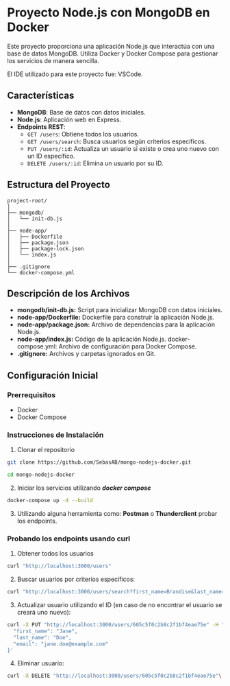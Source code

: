 # Proyecto Node.js con MongoDB en Docker

Este proyecto proporciona una aplicación Node.js que interactúa con una base de datos MongoDB. Utiliza Docker y Docker Compose para gestionar los servicios de manera sencilla.

El IDE utilizado para este proyecto fue: VSCode.

## Características

- **MongoDB**: Base de datos con datos iniciales.
- **Node.js**: Aplicación web en Express.
- **Endpoints REST**:
  - `GET /users`: Obtiene todos los usuarios.
  - `GET /users/search`: Busca usuarios según criterios específicos.
  - `PUT /users/:id`: Actualiza un usuario si existe o crea uno nuevo con un ID específico.
  - `DELETE /users/:id`: Elimina un usuario por su ID.

## Estructura del Proyecto

```plaintext
project-root/
│
├── mongodb/
│   └── init-db.js
│
├── node-app/
│   ├── Dockerfile
│   ├── package.json
│   ├── package-lock.json
│   └── index.js
│
├── .gitignore
└── docker-compose.yml
```

## Descripción de los Archivos

- **mongodb/init-db.js:** Script para inicializar MongoDB con datos iniciales.
- **node-app/Dockerfile:** Dockerfile para construir la aplicación Node.js.
- **node-app/package.json:** Archivo de dependencias para la aplicación Node.js.
- **node-app/index.js:** Código de la aplicación Node.js.
  docker-compose.yml: Archivo de configuración para Docker Compose.
- **.gitignore:** Archivos y carpetas ignorados en Git.

## Configuración Inicial

### Prerrequisitos

- Docker
- Docker Compose

### Instrucciones de Instalación

1. Clonar el repositorio

```bash
git clone https://github.com/SebasAB/mongo-nodejs-docker.git

cd mongo-nodejs-docker
```

2. Iniciar los servicios utilizando **_docker compose_**

```bash
docker-compose up -d --build
```

3. Utilizando alguna herramienta como: **Postman** o **Thunderclient** probar los endpoints.

### Probando los endpoints usando curl

1. Obtener todos los usuarios

```bash
curl "http://localhost:3000/users"
```

2. Buscar usuarios por criterios específicos:

```bash
curl "http://localhost:3000/users/search?first_name=Brandise&last_name=Ingerman"
```

3. Actualizar usuario utilizando el ID (en caso de no encontrar el usuario se creará uno nuevo):

```bash
curl -X PUT "http://localhost:3000/users/605c5f0c2b8c2f1bf4eae75e" -H "Content-Type: application/json" -d '{
  "first_name": "Jane",
  "last_name": "Doe",
  "email": "jane.doe@example.com"
}'
```

4. Eliminar usuario:

```bash
curl -X DELETE "http://localhost:3000/users/605c5f0c2b8c2f1bf4eae75e"\
```

